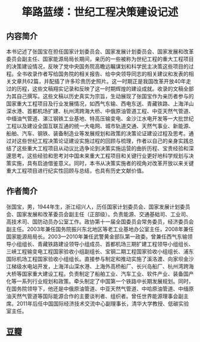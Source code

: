 # <center> 筚路蓝缕：世纪工程决策建设记述

## 内容简介

本书记述了张国宝在担任国家计划委员会、国家发展计划委员会、国家发展和改革委员会副主任、国家能源局局长期间，亲历的一些被称为世纪工程的重大工程项目的决策建设情况，反映了党中央国务院高瞻远瞩谋划和科学民主决策这些项目的过程。全书收录作者写给国务院的相关报告、给中央领导同志的相关建议和发表的相关文章共62篇，并配插了许多珍贵历史照片。这一时期正是我国改革开放40年走过的历程，这些文稿翔实记录和反映了这一时期辉煌的建设成就。收录的文稿全部为其自己撰写。这些文稿以历史真实为宗旨，生动展现了张国宝作为亲历者参与的国家重大工程项目及行业发展情况，如西气东输、西电东送、青藏铁路、上海洋山深水港、首都机场扩建、杭州湾跨海大桥、中俄原油管道工程、中亚天然气管道、中缅油气管道、湛江钢铁工业基地、特高压输变电、金沙江水电开发等一大批世纪工程以及建设全国互联互通的统一大电网、城市轨道交通、天然气事业、新能源、船舶、汽车、钢铁、装备制造业等发展规划和政策的决策论证建设过程及思考。通过对这些世纪工程决策论证建设实施过程的回顾与梳理，作者以自己的亲身实践总结了这些重大工程项目从动议比选争论到决策实施运营的曲折历程、宝贵经验和深邃思考。这些经验和思考对中国未来重大工程项目和关键行业更好地科学规划与决策实施，具有启迪借鉴意义。同时，本书从决策实施者的视角对改革开放以来关键重大工程项目进行纪实性回顾与总结，也具有历史文献价值。

## 作者简介

张国宝，男，1944年生，浙江绍兴人，历任国家计划委员会、国家发展计划委员会、国家发展和改革委员会副主任（正部级）。负责能源、交通基础司、工业司、高技术司、国防动员办公室工作。政协第十一届全国委员会常务委员，经济委员会副主任。2003年兼任国务院振兴东北地区等老工业基地办公室主任，2008年兼任国家能源局局长。2003—2010年兼任武警黄金部队第一政委。曾兼任西气东输领导小组组长、青藏铁路建设领导小组成员、首都机场三期扩建工程领导小组组长、三峡工程输变电工程国家验收小组副组长、宝钢二期工程国家验收小组组长、浦东国际机场工程国家验收小组组长。直接参与制定和推动实施了溪洛渡、向家坝金沙江梯级水电站开发，上海洋山深水港、上海外高桥船厂、长兴岛船厂、杭州湾跨海大桥等国家重大建设工程。负责制定了船舶工业、汽车工业、软件产业、装备国产化等一系列行业规划和政策。牵头制定了中国第一个铁路中长期发展规划。同时，在国务院领导下，他还是中俄原油管道、中亚天然气管道、中哈原油管道、中缅原油天然气管道等国际能源合作的主要谈判者、组织者。曾任世界能源理事会副主席。2011年后任中国国际经济技术交流中心副理事长，清华大学教授、低碳实验室主任。


## [豆瓣](https://book.douban.com/subject/30348776/)
